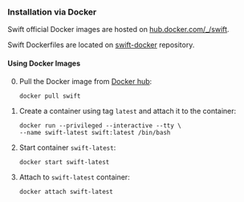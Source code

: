 ### Installation via Docker

Swift official Docker images are hosted on [hub.docker.com/\_/swift](https://hub.docker.com/_/swift/).

Swift Dockerfiles are located on [swift-docker](https://github.com/apple/swift-docker) repository.

#### Using Docker Images

0. Pull the Docker image from [Docker hub](https://hub.docker.com/_/swift/):

   ~~~ shell
   docker pull swift
   ~~~

0. Create a container using tag `latest` and attach it to the container:

   ~~~ shell
   docker run --privileged --interactive --tty \
   --name swift-latest swift:latest /bin/bash
   ~~~

0. Start container `swift-latest`:

   ~~~ shell
   docker start swift-latest
   ~~~

0. Attach to `swift-latest` container:

   ~~~ shell
   docker attach swift-latest
   ~~~
